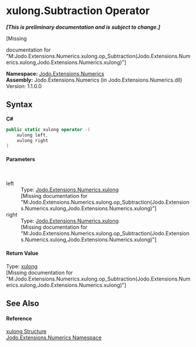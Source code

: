 # xulong.Subtraction Operator 
 _**\[This is preliminary documentation and is subject to change.\]**_

\[Missing <summary> documentation for "M:Jodo.Extensions.Numerics.xulong.op_Subtraction(Jodo.Extensions.Numerics.xulong,Jodo.Extensions.Numerics.xulong)"\]

**Namespace:**&nbsp;<a href="N_Jodo_Extensions_Numerics">Jodo.Extensions.Numerics</a><br />**Assembly:**&nbsp;Jodo.Extensions.Numerics (in Jodo.Extensions.Numerics.dll) Version: 1.1.0.0

## Syntax

**C#**<br />
``` C#
public static xulong operator -(
	xulong left,
	xulong right
)
```


#### Parameters
&nbsp;<dl><dt>left</dt><dd>Type: <a href="T_Jodo_Extensions_Numerics_xulong">Jodo.Extensions.Numerics.xulong</a><br />\[Missing <param name="left"/> documentation for "M:Jodo.Extensions.Numerics.xulong.op_Subtraction(Jodo.Extensions.Numerics.xulong,Jodo.Extensions.Numerics.xulong)"\]</dd><dt>right</dt><dd>Type: <a href="T_Jodo_Extensions_Numerics_xulong">Jodo.Extensions.Numerics.xulong</a><br />\[Missing <param name="right"/> documentation for "M:Jodo.Extensions.Numerics.xulong.op_Subtraction(Jodo.Extensions.Numerics.xulong,Jodo.Extensions.Numerics.xulong)"\]</dd></dl>

#### Return Value
Type: <a href="T_Jodo_Extensions_Numerics_xulong">xulong</a><br />\[Missing <returns> documentation for "M:Jodo.Extensions.Numerics.xulong.op_Subtraction(Jodo.Extensions.Numerics.xulong,Jodo.Extensions.Numerics.xulong)"\]

## See Also


#### Reference
<a href="T_Jodo_Extensions_Numerics_xulong">xulong Structure</a><br /><a href="N_Jodo_Extensions_Numerics">Jodo.Extensions.Numerics Namespace</a><br />